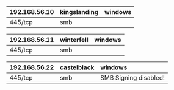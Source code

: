 | 192.168.56.10   | kingslanding   | windows   |
|:----------------|:---------------|:----------|
| 445/tcp         | smb            |           |


| 192.168.56.11   | winterfell   | windows   |
|:----------------|:-------------|:----------|
| 445/tcp         | smb          |           |


| 192.168.56.22   | castelblack   | windows               |
|:----------------|:--------------|:----------------------|
| 445/tcp         | smb           | SMB Signing disabled! |